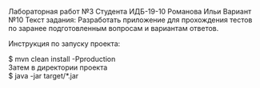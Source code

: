 Лабораторная работ №3
Студента ИДБ-19-10 Романова Ильи
Вариант №10
Текст задания:
Разработать приложение для прохождения тестов по заранее
подготовленным вопросам и вариантам ответов.

Инструкция по запуску проекта:

$ mvn clean install -Pproduction \
Затем в директории проекта\
$ java -jar target/*.jar